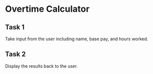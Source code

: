 # Overtime Calculator

## Task 1

Take input from the user including name, base pay, and hours worked.

## Task 2

Display the results back to the user.
